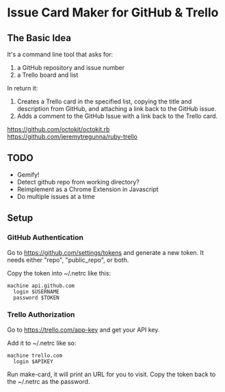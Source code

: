 # Issue Card Maker for GitHub & Trello

## The Basic Idea

It's a command line tool that asks for:

1. a GitHub repository and issue number
2. a Trello board and list

In return it:

1. Creates a Trello card in the specified list, copying the title and
   description from GitHub, and attaching a link back to the GitHub
   issue.
2. Adds a comment to the GitHub Issue with a link back to the Trello card.

https://github.com/octokit/octokit.rb
https://github.com/jeremytregunna/ruby-trello

## TODO

- Gemify!
- Detect github repo from working directory?
- Reimplement as a Chrome Extension in Javascript
- Do multiple issues at a time

## Setup

### GitHub Authentication

Go to https://github.com/settings/tokens and generate a new token. It needs
either "repo", "public_repo", or both.

Copy the token into ~/.netrc like this:

    machine api.github.com
      login $USERNAME
      password $TOKEN

### Trello Authorization

Go to https://trello.com/app-key and get your API key.

Add it to ~/.netrc like so:

    machine trello.com
      login $APIKEY

Run make-card, it will print an URL for you to visit. Copy the token back
to the ~/.netrc as the password.
